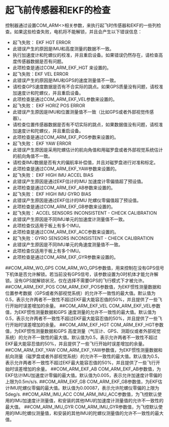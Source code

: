 # 起飞前传感器和EKF的检查
控制器通过设置COM_ARM<>相关参数，来执行起飞时传感器和EKF的一些列检查。如果这些检查失败，电机将不能解锁，并且会产生以下错误信息：

* 起飞失败： EKF HGT ERROR
 * 此错误产生的原因是IMU和高度测量的数据不一致。
 * 执行加速度计和陀螺仪的校准，并且重启设备。如果错误仍然存在，请检查高度传感器数据是否有问题。
 * 此项检查是通过COM_ARM_EKF_HGT 来设置的。
* 起飞失败：EKF VEL ERROR
 * 此错误产生的原因是IMU和GPS的速度测量值不一致。
 * 请检查GPS速度数据是否有不合实际的跳点。如果GPS质量没有问题，请校准加速度计和陀螺仪，并且重启设备。
 * 此项检查是通过COM_ARM_EKF_VEL参数来设置的。
* 起飞失败： EKF HORIZ POS ERROR
 * 此错误产生原因是IMU和位置测量值不一致（比如GPS或者外部视觉传感器）。 
 * 请检查位置传感器数据是否有不切实际的跳点，如果数据值没有问题，请校准加速度计和陀螺仪，并且重启设备。
 * 此项检查是通过COM_ARM_EKF_POS参数来设置的。
* 起飞失败： EKF YAW ERROR
 * 此错误产生原因是采用陀螺估计的航向角值和用磁罗盘或者外部视觉系统估计的航向角值不一致。
 * 请检查IMU数据是否有大的偏航率补偿值，并且对磁罗盘进行对准和标定。
 * 此项检查是通过COM_ARM_EKF_YAW参数来设置的。
* 起飞失败： EKF HIGH IMU ACCEL BIAS
 * 此错误产生原因是通过EKF估计的IMU 加速度计零偏值超了预设值。
 * 此项检查是通过COM_ARM_EKF_AB参数来设置的。
* 起飞失败： EKF HIGH IMU GYRO BIAS
 * 此错误产生原因是通过EKF估计的IMU 陀螺仪零偏值超了预设值。 
 * 此项检查是通过COM_ARM_EKF_GB参数来设置的。
* 起飞失败： ACCEL SENSORS INCONSISTENT - CHECK CALIBRATION
 * 此错误产生原因是不同IMU单元的加速度计测量值不一致。
 * 此项检查仅适用于板上有多个IMU。
 * 此项检查是通过COM_ARM_EKF_ACC参数来设置的。
* 起飞失败：GYRO SENSORS INCONSISTENT - CHECK CALIBRATION
 * 此错误产生原因是不同IMU单元的角速度测量值不一致。
 * 此项检查仅适用于板上有多个IMU。
 * 此项检查是通过COM_ARM_EKF_GYR参数来设置的。

##COM_ARM_WO_GPS
COM_ARM_WO_GPS参数值，用来控制在没有GPS信号下机体是否允许解锁。若当前没有GPS信号，该参数设置为0时机体才能允许解锁。没有GPS就解锁状况，仅在选择不需要GPS的飞行模式下才被允许。
##COM_ARM_EKF_POS
COM_ARM_EKF_POS参数值，为EKF惯性测量数据和位置参考数据（GPS或者外部视觉系统）的允许不一致性的最大值。默认值为0.5，表示允许两者不一致性不超过EKF最大能容忍值的50%，并且提供了一些飞行开始时误差增加的余量。
##COM_ARM_EKF_VEL
COM_ARM_EKF_VEL参数值，为EKF惯性测量数据和GPS 速度测量的允许不一致性的最大值。默认值为0.5，表示允许两者不一致性不超过EKF最大能容忍值的50%，并且提供了一些飞行开始时误差增加的余量。
##COM_ARM_EKF_HGT
COM_ARM_EKF_HGT参数值，为EKF惯性测量数据和GPS 高度测量（气压计、GPS、测距仪或者外部视觉系统）的允许不一致性的最大值。默认值为0.5，表示允许两者不一致性不超过EKF最大能容忍值的50%，并且提供了一些飞行开始时误差增加的余量。
##COM_ARM_EKF_YAW
COM_ARM_EKF_YAW参数值，为EKF惯性测量数据和航向测量（磁罗盘或者外部视觉系统）的允许不一致性的最大值。默认值为0.5，表示允许两者不一致性不超过EKF最大能容忍值的50%，并且提供了一些飞行开始时误差增加的余量。
##COM_ARM_EKF_AB
COM_ARM_EKF_AB参数值，为EKF估计IMU加速度计零偏的最大值。默认值为0.005，表示允许加速度计零偏的上限为0.5m/s/s.
##COM_ARM_EKF_GB
COM_ARM_EKF_GB参数值，为EKF估计IMU陀螺仪零偏的最大值。默认值为0.00087，表示允许陀螺仪零偏的上限为5deg/s.
##COM_ARM_IMU_ACC
COM_ARM_IMU_ACC参数值，为飞控默认使用的IMU加速度计测量值，和安装的其他IMU的加速度计测量值的允许不一致性的最大值。 
##COM_ARM_IMU_GYR
COM_ARM_IMU_GYR参数值，为飞控默认使用的IMU陀螺仪测量值，和安装的其他IMU的陀螺仪测量值的允许不一致性的最大值。







